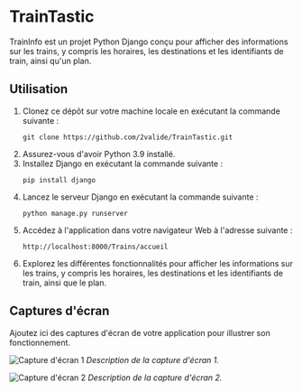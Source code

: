 # TrainTastic

TrainInfo est un projet Python Django conçu pour afficher des informations sur les trains, y compris les horaires, les destinations et les identifiants de train, ainsi qu'un plan.

## Utilisation

1. Clonez ce dépôt sur votre machine locale en exécutant la commande suivante :
    ```
    git clone https://github.com/2valide/TrainTastic.git
    ```
2. Assurez-vous d'avoir Python 3.9 installé.
3. Installez Django en exécutant la commande suivante :
    ```
    pip install django
    ```
4. Lancez le serveur Django en exécutant la commande suivante :
    ```
    python manage.py runserver
    ```
5. Accédez à l'application dans votre navigateur Web à l'adresse suivante :
    ```
    http://localhost:8000/Trains/accueil
    ```
6. Explorez les différentes fonctionnalités pour afficher les informations sur les trains, y compris les horaires, les destinations et les identifiants de train, ainsi que le plan.

## Captures d'écran

Ajoutez ici des captures d'écran de votre application pour illustrer son fonctionnement.

![Capture d'écran 1](chemin/vers/capture1.png)
*Description de la capture d'écran 1.*

![Capture d'écran 2](chemin/vers/capture2.png)
*Description de la capture d'écran 2.*
